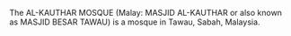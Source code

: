 The AL-KAUTHAR MOSQUE (Malay: MASJID AL-KAUTHAR or also known as MASJID BESAR TAWAU) is a mosque in Tawau, Sabah, Malaysia.
